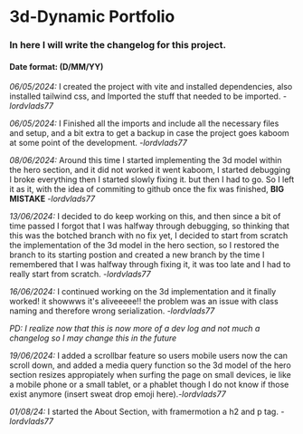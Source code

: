 # 3d-Dynamic Portfolio

### In here I will write the changelog for this project.

#### Date format: (D/MM/YY)

*06/05/2024:* I created the project with vite and installed dependencies, also installed tailwind css, and Imported
the stuff that needed to be imported. *-lordvlads77*

*06/05/2024:* I Finished all the imports and include all the necessary files and setup, and a bit extra to get a backup
in case the project goes kaboom at some point of the development. *-lordvlads77*

*08/06/2024:* Around this time I started implementing the 3d model within the hero section, and it did not worked
it went kaboom, I started debugging I broke everything then I started slowly fixing it.
but then I had to go. So I left it as it, with the idea of commiting to github once the fix was finished,
**BIG MISTAKE** *-lordvlads77*

*13/06/2024:* I decided to do keep working on this, and then since a bit of time passed I forgot that I was halfway
through debugging, so thinking that this was the botched branch with no fix yet, I decided to start from scratch
the implementation of the 3d model in the hero section, so I restored the branch to its starting postion and created
a new branch by the time I remembered that I was halfway through fixing it, it was too late and I had to really start
from scratch. *-lordvlads77*

*16/06/2024:* I continued working on the 3d implementation and it finally worked! it showwws it's aliveeeee!!
the problem was an issue with class naming and therefore wrong serialization. *-lordvlads77*

*PD: I realize now that this is now more
of a dev log and not much a changelog so I may change this in the future*

*19/06/2024:* I added a scrollbar feature so users mobile users now the can scroll down, and added a media query
function so the 3d model of the hero section resizes appropiately when surfing the page on small devices, ie like a
mobile phone or a small tablet, or a phablet though I do not know if those exist anymore
(insert sweat drop emoji here).*-lordvlads77*

*01/08/24:* I started the About Section, with framermotion a h2 and p tag. *-lordvlads77*
